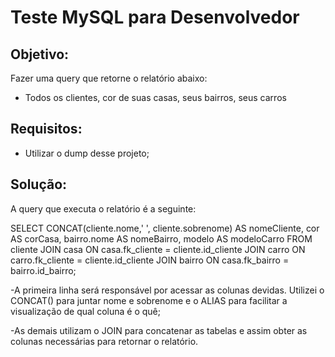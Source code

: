 # Teste MySQL para Desenvolvedor

## Objetivo:
Fazer uma query que retorne o relatório abaixo:
- Todos os clientes, cor de suas casas, seus bairros, seus carros

## Requisitos:
- Utilizar o dump desse projeto;

## Solução:
A query que executa o relatório é a seguinte:

SELECT CONCAT(cliente.nome,' ', cliente.sobrenome) AS nomeCliente, cor AS corCasa, bairro.nome AS nomeBairro, modelo AS modeloCarro FROM cliente
JOIN casa ON casa.fk_cliente = cliente.id_cliente
JOIN carro ON carro.fk_cliente = cliente.id_cliente
JOIN bairro ON casa.fk_bairro = bairro.id_bairro;

-A primeira linha será responsável por acessar as colunas devidas. Utilizei o CONCAT() para juntar nome e sobrenome e o ALIAS para facilitar
a visualização de qual coluna é o quê;

-As demais utilizam o JOIN para concatenar as tabelas e assim obter as colunas necessárias para retornar o relatório.
